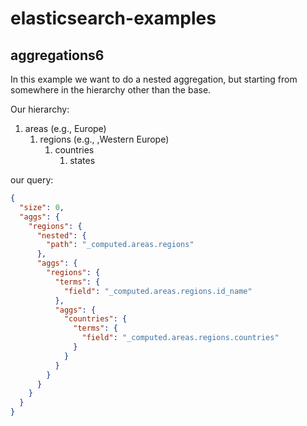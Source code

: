 # elasticsearch-examples

## aggregations6

In this example we want to do a nested aggregation, but starting from somewhere in the hierarchy other than the base.

Our hierarchy:

1. areas (e.g., Europe)
    1.  regions (e.g., ,Western Europe)
        1. countries
            1. states
            
our query:

```json
{
  "size": 0,
  "aggs": {
    "regions": {
      "nested": {
        "path": "_computed.areas.regions"
      },
      "aggs": {
        "regions": {
          "terms": {
            "field": "_computed.areas.regions.id_name"
          },
          "aggs": {
            "countries": {
              "terms": {
                "field": "_computed.areas.regions.countries"
              }
            }
          }
        }
      }
    }
  }
}

```
        